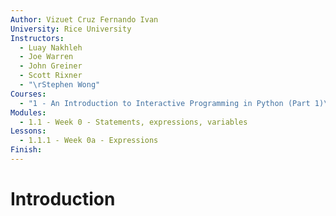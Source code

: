 ```yaml
---
Author: Vizuet Cruz Fernando Ivan
University: Rice University
Instructors:
  - Luay Nakhleh
  - Joe Warren
  - John Greiner
  - Scott Rixner
  - "\rStephen Wong"
Courses:
  - "1 - An Introduction to Interactive Programming in Python (Part 1)\r"
Modules:
  - 1.1 - Week 0 - Statements, expressions, variables
Lessons:
  - 1.1.1 - Week 0a - Expressions
Finish:
---
```

# Introduction

